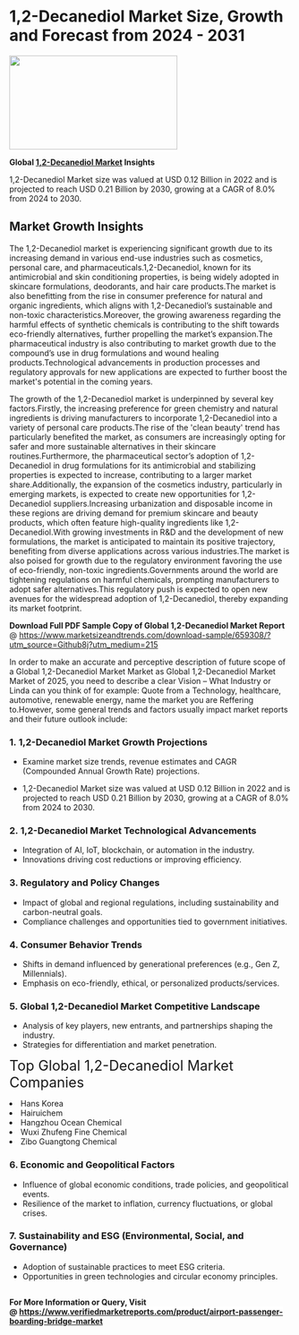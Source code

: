 <H1>1,2-Decanediol Market Size, Growth and Forecast from 2024 - 2031</H1><img class="aligncenter size-medium wp-image-584254" src="https://thirdeyenews.in/wp-content/uploads/2024/09/Global-Market-Research-300x168.jpeg" alt="" width="300" height="168" /><p><strong>Global&nbsp;<a href="https://www.marketsizeandtrends.com/download-sample/659308/?utm_source=Github8j?utm_medium=215">1,2-Decanediol Market</a> Insights</strong></p><p>1,2-Decanediol Market size was valued at USD 0.12 Billion in 2022 and is projected to reach USD 0.21 Billion by 2030, growing at a CAGR of 8.0% from 2024 to 2030.</p><p><h2>Market Growth Insights</h2> <p>The 1,2-Decanediol market is experiencing significant growth due to its increasing demand in various end-use industries such as cosmetics, personal care, and pharmaceuticals.1,2-Decanediol, known for its antimicrobial and skin conditioning properties, is being widely adopted in skincare formulations, deodorants, and hair care products.The market is also benefitting from the rise in consumer preference for natural and organic ingredients, which aligns with 1,2-Decanediol’s sustainable and non-toxic characteristics.Moreover, the growing awareness regarding the harmful effects of synthetic chemicals is contributing to the shift towards eco-friendly alternatives, further propelling the market’s expansion.The pharmaceutical industry is also contributing to market growth due to the compound’s use in drug formulations and wound healing products.Technological advancements in production processes and regulatory approvals for new applications are expected to further boost the market's potential in the coming years.</p> <p>The growth of the 1,2-Decanediol market is underpinned by several key factors.Firstly, the increasing preference for green chemistry and natural ingredients is driving manufacturers to incorporate 1,2-Decanediol into a variety of personal care products.The rise of the 'clean beauty' trend has particularly benefited the market, as consumers are increasingly opting for safer and more sustainable alternatives in their skincare routines.Furthermore, the pharmaceutical sector’s adoption of 1,2-Decanediol in drug formulations for its antimicrobial and stabilizing properties is expected to increase, contributing to a larger market share.Additionally, the expansion of the cosmetics industry, particularly in emerging markets, is expected to create new opportunities for 1,2-Decanediol suppliers.Increasing urbanization and disposable income in these regions are driving demand for premium skincare and beauty products, which often feature high-quality ingredients like 1,2-Decanediol.With growing investments in R&D and the development of new formulations, the market is anticipated to maintain its positive trajectory, benefiting from diverse applications across various industries.The market is also poised for growth due to the regulatory environment favoring the use of eco-friendly, non-toxic ingredients.Governments around the world are tightening regulations on harmful chemicals, prompting manufacturers to adopt safer alternatives.This regulatory push is expected to open new avenues for the widespread adoption of 1,2-Decanediol, thereby expanding its market footprint.</p> <p><span class=""><strong>Download Full PDF Sample Copy of Global 1,2-Decanediol Market Report</strong> @ <a href="https://www.marketsizeandtrends.com/download-sample/659308/?utm_source=Github8j?utm_medium=215" target="_blank">https://www.marketsizeandtrends.com/download-sample/659308/?utm_source=Github8j?utm_medium=215</a></span></p><p>In order to make an accurate and perceptive description of future scope of a Global&nbsp;1,2-Decanediol Market Market as Global&nbsp;1,2-Decanediol Market Market of 2025, you need to describe a clear Vision &ndash; What Industry or Linda can you think of for example: Quote from a Technology, healthcare, automotive, renewable energy, name the market you are Reffering to.However, some general trends and factors usually impact market reports and their future outlook include:</p><h3>1.&nbsp;<strong>1,2-Decanediol Market Growth Projections</strong></h3><ul><li>Examine market size trends, revenue estimates and CAGR (Compounded Annual Growth Rate) projections.</li><li><p>1,2-Decanediol Market size was valued at USD 0.12 Billion in 2022 and is projected to reach USD 0.21 Billion by 2030, growing at a CAGR of 8.0% from 2024 to 2030.</p></li></ul><h3>2.&nbsp;<strong>1,2-Decanediol Market Technological Advancements</strong></h3><ul><li>Integration of AI, IoT, blockchain, or automation in the industry.</li><li>Innovations driving cost reductions or improving efficiency.</li></ul><h3>3.&nbsp;<strong>Regulatory and Policy Changes</strong></h3><ul><li>Impact of global and regional regulations, including sustainability and carbon-neutral goals.</li><li>Compliance challenges and opportunities tied to government initiatives.</li></ul><h3>4.&nbsp;<strong>Consumer Behavior Trends</strong></h3><ul><li>Shifts in demand influenced by generational preferences (e.g., Gen Z, Millennials).</li><li>Emphasis on eco-friendly, ethical, or personalized products/services.</li></ul><h3>5.&nbsp;<strong>Global 1,2-Decanediol Market Competitive Landscape</strong></h3><ul><li>Analysis of key players, new entrants, and partnerships shaping the industry.</li><li>Strategies for differentiation and market penetration.</li></ul><p data-pm-slice="1 1 []"><span style="color: inherit; font-family: inherit; font-size: 25px;">Top Global 1,2-Decanediol Market Companies</span></p><div class="" data-test-id=""><p><li>Hans Korea</li><li> Hairuichem</li><li> Hangzhou Ocean Chemical</li><li> Wuxi Zhufeng Fine Chemical</li><li> Zibo Guangtong Chemical</li></p></div><h3>6.&nbsp;<strong>Economic and Geopolitical Factors</strong></h3><ul><li>Influence of global economic conditions, trade policies, and geopolitical events.</li><li>Resilience of the market to inflation, currency fluctuations, or global crises.</li></ul><h3>7.&nbsp;<strong>Sustainability and ESG (Environmental, Social, and Governance)</strong></h3><ul><li>Adoption of sustainable practices to meet ESG criteria.</li><li>Opportunities in green technologies and circular economy principles.</li></ul><h2><strong style="font-size: 14px;">For More Information or Query, Visit @&nbsp;</strong><a style="background-color: #ffffff; font-size: 14px;" href="https://www.marketsizeandtrends.com/report/1-2-decanediol-market/" target="_blank">https://www.verifiedmarketreports.com/product/airport-passenger-boarding-bridge-market</a></h2>